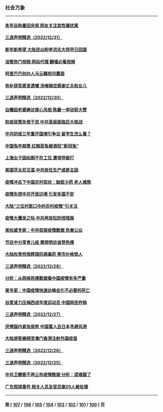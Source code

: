 ### 社会万象
---
#### [朱军自称重回央视 网友关注其性骚扰案](../../pages/ncid282/n13896377.md?01020445) 
#### [三退声明精选（2022/12/31）](../../pages/ncid282/n13896768.md?01020445) 
#### [新年新希望 大陆民众盼李洪志大师早日回国](../../pages/ncid282/n13896577.md?01020445) 
#### [油管热门视频 网站代理 翻墙必看视频](http://138.2.39.72:81/youtube.html?epic-marker?01020445)
#### [阿里巴巴创办人马云藉视讯露面](../../pages/ncid282/n13896390.md?01020445) 
#### [弥补获奖感言遗憾 汤唯隔空感谢丈夫和女儿](../../pages/ncid282/n13895784.md?01020445) 
#### [三退声明精选（2022/12/30）](../../pages/ncid282/n13895871.md?01020445) 
#### [自曝因老婆确诊提心吊胆 陈豪一举动获大赞](../../pages/ncid282/n13895631.md?01020445) 
#### [防疫政策失信于民 中共高层面临巨大挑战](../../pages/ncid282/n13894627.md?01020445) 
#### [中共防疫三年重开国境引争议 留学生怎么看？](../../pages/ncid282/n13895442.md?01020445) 
#### [中国兔年邮票 红眼蓝兔被调侃“新冠兔”](../../pages/ncid282/n13895258.md?01020445) 
#### [上海女子因如厕不在工位 遭领导殴打](../../pages/ncid282/n13895226.md?01020445) 
#### [美国芬太尼泛滥 中共放任生产或是主因](../../pages/ncid282/n13894587.md?01020445) 
#### [疫情冲击下中国农村现状：缺医少药 老人难熬](../../pages/ncid282/n13894835.md?01020445) 
#### [疫情失控中共开放边境 引发多国不安](../../pages/ncid282/n13894300.md?01020445) 
#### [大陆“三位村医口中的农村疫情”引关注](../../pages/ncid282/n13894170.md?01020445) 
#### [疫情大爆发之际 中共再放松防控措施](../../pages/ncid282/n13894091.md?01020445) 
#### [美权威专家：中共低报疫情数据 危害公众](../../pages/ncid282/n13893851.md?01020445) 
#### [节目中分享育儿经 黄晓明访谈登热搜](../../pages/ncid282/n13893940.md?01020445) 
#### [大陆权贵抢囤辉瑞抗病毒药 黑市价格惊人](../../pages/ncid282/n13893845.md?01020445) 
#### [三退声明精选（2022/12/28）](../../pages/ncid282/n13893875.md?01020445) 
#### [分析：从网络热搜数据看中国疫情有多严重](../../pages/ncid282/n13893186.md?01020445) 
#### [美专家：中国疫情快速达峰会引不必要的死亡](../../pages/ncid282/n13892430.md?01020445) 
#### [谷爱凌力压梅西成年度运动员 中国网民炸锅](../../pages/ncid282/n13893060.md?01020445) 
#### [三退声明精选（2022/12/27）](../../pages/ncid282/n13893166.md?01020445) 
#### [厌倦国内紧张局势 中国富人去日本寻避风港](../../pages/ncid282/n13893099.md?01020445) 
#### [大陆游客蜂拥至澳门香港注射外国疫苗](../../pages/ncid282/n13892276.md?01020445) 
#### [三退声明精选（2022/12/26）](../../pages/ncid282/n13892294.md?01020445) 
#### [三退声明精选（2022/12/25）](../../pages/ncid282/n13891860.md?01020445) 
#### [中共卫健委不再公布疫情数据 分析：谎难圆了](../../pages/ncid282/n13891754.md?01020445) 
#### [广东假球事件 相关人员及官员逾20人被处理](../../pages/ncid282/n13891649.md?01020445) 

---
#### 第 [ [107](./107.md?01020445) / [106](./106.md?01020445) / [105](./105.md?01020445) / [104](./104.md?01020445) / [103](./103.md?01020445) / [102](./102.md?01020445) / [101](./101.md?01020445) / [100](./100.md?01020445) ] 页
